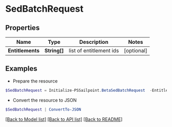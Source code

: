 # SedBatchRequest
## Properties

Name | Type | Description | Notes
------------ | ------------- | ------------- | -------------
**Entitlements** | **String[]** | list of entitlement ids | [optional] 

## Examples

- Prepare the resource
```powershell
$SedBatchRequest = Initialize-PSSailpoint.BetaSedBatchRequest  -Entitlements null
```

- Convert the resource to JSON
```powershell
$SedBatchRequest | ConvertTo-JSON
```

[[Back to Model list]](../README.md#documentation-for-models) [[Back to API list]](../README.md#documentation-for-api-endpoints) [[Back to README]](../README.md)

